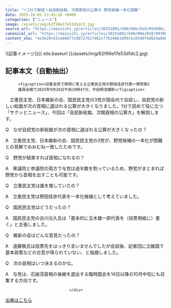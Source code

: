 ```yaml
---
title: "＜1分で解説＞自民新総裁、次期首相の公算大 野党候補一本化困難"
date: 2025-10-01 13:45:28 +0900
categories: ["ニュース"]
image: /assets/img/62f99e17e53d1dc2.jpg
source_url: "https://mainichi.jp/articles/20251001/k00/00m/010/093000c/"
canonical_url: "https://mainichi.jp/articles/20251001/k00/00m/010/093000c/"
content_sha: "ee3b29c63ce06877c68727617d62cf7b24661d99c5c8540f9d024a0bb0b21deb"
---
```


![記事イメージ]({{ site.baseurl }}/assets/img/62f99e17e53d1dc2.jpg)

## 記事本文（自動抽出）
<div><section class="articledetail-body" id="articledetail-body">




<div class="articledetail-image-left">
  <figure>
    
    <figcaption>記者会見で質問に答える立憲民主党の野田佳彦代表＝衆院第2議員会館で2025年9月26日午前10時47分、平田明浩撮影</figcaption>
    
  </figure>
</div>

<p>　立憲民主党、日本維新の会、国民民主党の3党が国会内で会談し、自民党の新しい総裁が次の首相に選ばれる公算が大きくなりました。1分で読めて役に立つ「サクッとニュース」、今回は「自民新総裁、次期首相の公算大」を解説します。</p>

<p>Q　なぜ自民党の新総裁が次の首相に選ばれる公算が大きくなったの？</p>

<p>A　立憲民主党、日本維新の会、国民民主党の3党が、野党候補の一本化が困難との見解でおおむね一致したためです。</p>

	


<p>Q　野党が結束すれば首相になれるの？</p>

<p>A　衆議院と参議院の両方で与党は過半数を割っているため、野党がまとまれば野党から首相を出すことも可能です。</p>

<p>Q　立憲民主党は誰を推していたの？</p>

<p>A　立憲民主党は野田佳彦代表を一本化候補として考えていました。</p>

<p>Q　国民民主党はどうだったの？</p>

<p>A　国民民主党の古川元久氏は「基本的に玉木雄一郎代表を（投票用紙に）書く」と主張しました。</p>

<p>Q　維新の会はどんな意見だったの？</p>

<p>A　遠藤敬氏は投票先をはっきり言いませんでしたが会談後、記者団に立維国で基本政策などの合意が得られていない、と指摘しました。</p>

<p>Q　次の首相はいつ決まるのかな。</p>

<p>A　与党は、石破茂首相の後継を選出する臨時国会を14日以降の10月中旬にも召集する方向です。</p>


</section>






								</div>

[出典はこちら](https://mainichi.jp/articles/20251001/k00/00m/010/093000c/)
